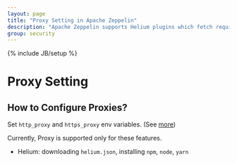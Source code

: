 ```yaml
---
layout: page
title: "Proxy Setting in Apache Zeppelin"
description: "Apache Zeppelin supports Helium plugins which fetch required installer packages from remote registry/repositories"
group: security
---
```

<!--
Licensed under the Apache License, Version 2.0 (the "License");
you may not use this file except in compliance with the License.
You may obtain a copy of the License at

http://www.apache.org/licenses/LICENSE-2.0

Unless required by applicable law or agreed to in writing, software
distributed under the License is distributed on an "AS IS" BASIS,
WITHOUT WARRANTIES OR CONDITIONS OF ANY KIND, either express or implied.
See the License for the specific language governing permissions and
limitations under the License.
-->
{% include JB/setup %}

# Proxy Setting 

<div id="toc"></div>

## How to Configure Proxies?

Set `http_proxy` and `https_proxy` env variables. (See [more](https://wiki.archlinux.org/index.php/proxy_settings))

Currently, Proxy is supported only for these features.

- Helium: downloading `helium.json`, installing `npm`, `node`, `yarn`